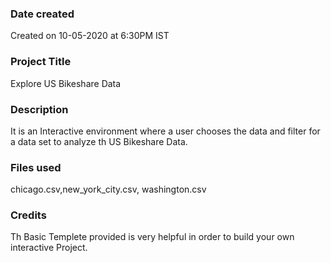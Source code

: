 ### Date created
Created on 10-05-2020 at 6:30PM IST

### Project Title
Explore US Bikeshare Data

### Description
It is an Interactive environment where a user chooses the data and filter for a data set to analyze th US Bikeshare Data.

### Files used
chicago.csv,new_york_city.csv, washington.csv

### Credits
Th Basic Templete provided is very helpful in order to build your own interactive Project.

